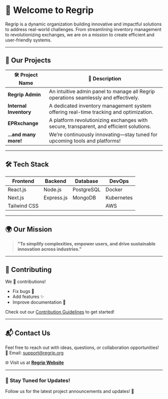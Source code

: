 # 🌟 Welcome to **Regrip**  

Regrip is a dynamic organization building innovative and impactful solutions to address real-world challenges. From streamlining inventory management to revolutionizing exchanges, we are on a mission to create efficient and user-friendly systems.  

---

## 🚀 **Our Projects**  

| 🛠️ **Project Name**       | 📜 **Description**                                                                 |
|----------------------------|-------------------------------------------------------------------------------------|
| **Regrip Admin**           | An intuitive admin panel to manage all Regrip operations seamlessly and effectively. |
| **Internal Inventory**     | A dedicated inventory management system offering real-time tracking and optimization. |
| **EPRxchange**             | A platform revolutionizing exchanges with secure, transparent, and efficient solutions. |
| **...and many more!**      | We’re continuously innovating—stay tuned for upcoming tools and platforms!          |

---

## 🛠️ **Tech Stack**  

| **Frontend** | **Backend** | **Database**  | **DevOps**         |
|--------------|-------------|---------------|--------------------|
| React.js     | Node.js     | PostgreSQL    | Docker             |
| Next.js      | Express.js  | MongoDB       | Kubernetes         |
| Tailwind CSS |             |               | AWS                |

---

## 🌍 **Our Mission**  

> **"To simplify complexities, empower users, and drive sustainable innovation across industries."**  

---

## 📝 **Contributing**  

We 💖 contributions!  
- Fix bugs 🐛  
- Add features ✨  
- Improve documentation 📝  

Check out our [Contribution Guidelines](./CONTRIBUTING.md) to get started!  

---

## 📬 **Contact Us**  

Feel free to reach out with ideas, questions, or collaboration opportunities!  
📧 Email: [support@regrip.org](mailto:support@regrip.org)  

🌐 Visit us at **[Regrip Website](#)**  

---

### 🌟 **Stay Tuned for Updates!**  

Follow us for the latest project announcements and updates! 🚀  
